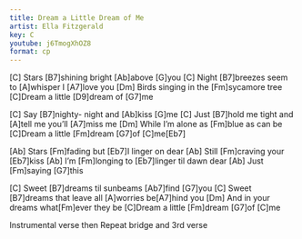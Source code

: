 ```yaml
---
title: Dream a Little Dream of Me
artist: Ella Fitzgerald
key: C
youtube: j6TmogXhOZ8
format: cp
---
```


[C] Stars [B7]shining bright [Ab]above [G]you
[C] Night [B7]breezes seem to [A]whisper I [A7]love you
[Dm] Birds singing in the [Fm]sycamore tree
[C]Dream a little [D9]dream of [G7]me

[C] Say [B7]nighty- night and [Ab]kiss [G]me
[C] Just [B7]hold me tight and [A]tell me you’ll [A7]miss me
[Dm] While I’m alone as [Fm]blue as can be
[C]Dream a little [Fm]dream [G7]of [C]me[Eb7]

[Ab] Stars [Fm]fading but [Eb7]I linger on dear
[Ab] Still [Fm]craving your [Eb7]kiss
[Ab] I’m [Fm]longing to [Eb7]linger til dawn dear
[Ab] Just [Fm]saying [G7]this

[C] Sweet [B7]dreams til sunbeams [Ab7]find [G7]you
[C] Sweet [B7]dreams that leave all [A]worries be[A7]hind you
[Dm] And in your dreams what[Fm]ever they be
[C]Dream a little [Fm]dream [G7]of [C]me

Instrumental verse then
Repeat bridge and 3rd verse
